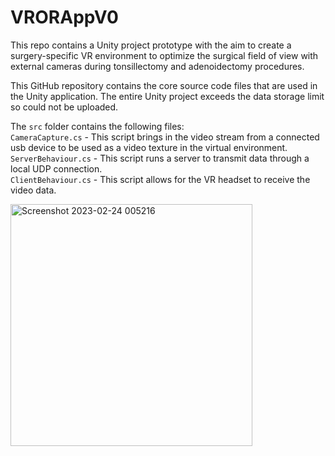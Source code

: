 # VRORAppV0
This repo contains a Unity project prototype with the aim to create a surgery-specific VR environment to optimize the surgical field of view with external cameras during tonsillectomy and adenoidectomy procedures.


This GitHub repository contains the core source code files that are used in the Unity application. The entire Unity project exceeds the data storage limit so could not be uploaded.

The `src` folder contains the following files: <br />
`CameraCapture.cs` - This script brings in the video stream from a connected usb device to be used as a video texture in the virtual environment. <br />
`ServerBehaviour.cs` - This script runs a server to transmit data through a local UDP connection. <br />
`ClientBehaviour.cs` - This script allows for the VR headset to receive the video data. <br />

<img width="387" alt="Screenshot 2023-02-24 005216" src="https://user-images.githubusercontent.com/65694382/221104523-88d25754-ba07-418c-8483-ca90ee3c8706.png">
